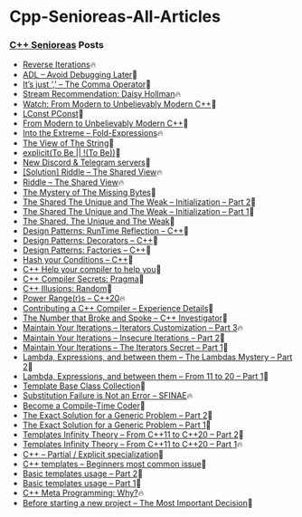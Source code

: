 # Cpp-Senioreas-All-Articles

### [C++ Senioreas](https://cppsenioreas.wordpress.com/) Posts
<ul>
<!-- CPP-SENIOREAS-POSTS:START --><li><a href="https://cppsenioreas.wordpress.com/2025/01/01/reverse-iterations-cpp/">Reverse Iterations</a>🔥</li>
<li><a href="https://cppsenioreas.wordpress.com/2024/12/20/adl-avoid-debugging-later/">ADL – Avoid Debugging Later</a>💫</li>
<li><a href="https://cppsenioreas.wordpress.com/2024/10/21/its-just-comma-the-comma-operator-cpp/">It’s just ‘,’ – The Comma Operator</a>💯</li>
<li><a href="https://cppsenioreas.wordpress.com/2024/10/08/stream-recommendation-daisy-hollman/">Stream Recommendation: Daisy Hollman</a>🔥</li>
<li><a href="https://cppsenioreas.wordpress.com/2023/09/26/watch-from-modern-to-unbelievably-modern-c/">Watch: From Modern to Unbelievably Modern C++</a>💯</li>
<li><a href="https://cppsenioreas.wordpress.com/2023/07/17/lconst-pconst/">LConst PConst</a>🌮</li>
<li><a href="https://cppsenioreas.wordpress.com/2023/06/20/from-modern-to-unbelievably-modern-c/">From Modern to Unbelievably Modern C++</a>💯</li>
<li><a href="https://cppsenioreas.wordpress.com/2023/05/22/into-the-extreme-fold-expressions/">Into the Extreme – Fold-Expressions</a>🔥</li>
<li><a href="https://cppsenioreas.wordpress.com/2023/04/24/the-view-of-the-string/">The View of The String</a>💯</li>
<li><a href="https://cppsenioreas.wordpress.com/2023/04/10/explicitto-be-to-be/">explicit&lpar;To Be || !&lpar;To Be&rpar;&rpar;</a>💫</li>
<li><a href="https://cppsenioreas.wordpress.com/2023/04/04/new-discord-and-telegram-servers/">New Discord &amp; Telegram servers</a>💯</li>
<li><a href="https://cppsenioreas.wordpress.com/2023/04/03/solution-riddle-the-shared-view/">[Solution] Riddle – The Shared View</a>🔥</li>
<li><a href="https://cppsenioreas.wordpress.com/2023/03/28/riddle-the-shared-view/">Riddle – The Shared View</a>🔥</li>
<li><a href="https://cppsenioreas.wordpress.com/2023/03/20/the-mystery-of-the-missing-bytes/">The Mystery of The Missing Bytes</a>💯</li>
<li><a href="https://cppsenioreas.wordpress.com/2023/03/13/the-shared-the-unique-and-the-weak-initialization-part-2/">The Shared The Unique and The Weak – Initialization – Part 2</a>💫</li>
<li><a href="https://cppsenioreas.wordpress.com/2023/02/28/the-shared-the-unique-and-the-weak-initialization-part-1/">The Shared The Unique and The Weak – Initialization – Part 1</a>💯</li>
<li><a href="https://cppsenioreas.wordpress.com/2023/02/21/the-shared-the-unique-and-the-weak/">The Shared, The Unique and The Weak</a>🚀</li>
<li><a href="https://cppsenioreas.wordpress.com/2021/01/17/design-patterns-runtime-reflection-cpp/">Design Patterns: RunTime Reflection – C++</a>🌮</li>
<li><a href="https://cppsenioreas.wordpress.com/2021/01/03/design-patterns-decorators-cpp/">Design Patterns: Decorators – C++</a>💫</li>
<li><a href="https://cppsenioreas.wordpress.com/2020/12/27/design-patterns-factories-cpp/">Design Patterns: Factories – C++</a>💫</li>
<li><a href="https://cppsenioreas.wordpress.com/2020/12/13/hash-your-conditions-cpp/">Hash your Conditions – C++</a>💫</li>
<li><a href="https://cppsenioreas.wordpress.com/2020/12/06/cpp-attributes/">C++ Help your compiler to help you</a>🌮</li>
<li><a href="https://cppsenioreas.wordpress.com/2020/11/29/cpp-compiler-secrets-pragma/">C++ Compiler Secrets: Pragma</a>🚀</li>
<li><a href="https://cppsenioreas.wordpress.com/2020/11/10/cpp-illusions-random/">C++ Illusions: Random</a>💫</li>
<li><a href="https://cppsenioreas.wordpress.com/2020/11/01/ranges-cpp20/">Power Range&lpar;r&rpar;s – C++20</a>🔥</li>
<li><a href="https://cppsenioreas.wordpress.com/2020/10/25/contributing-a-cpp-compiler-experience-details/">Contributing a C++ Compiler – Experience Details</a>💫</li>
<li><a href="https://cppsenioreas.wordpress.com/2020/10/13/the-number-that-broke-and-spoke-cpp-investigator/">The Number that Broke and Spoke – C++ Investigator</a>💫</li>
<li><a href="https://cppsenioreas.wordpress.com/2020/10/04/maintain-your-iterations-iterators-customization-part-3/">Maintain Your Iterations – Iterators Customization – Part 3</a>🔥</li>
<li><a href="https://cppsenioreas.wordpress.com/2020/09/27/maintain-your-iterations-insecure-iterations-part-2/">Maintain Your Iterations – Insecure Iterations – Part 2</a>💯</li>
<li><a href="https://cppsenioreas.wordpress.com/2020/09/21/maintain-your-iterations-the-iterators-secret-part-1/">Maintain Your Iterations – The Iterators Secret – Part 1</a>💯</li>
<li><a href="https://cppsenioreas.wordpress.com/2020/09/13/lambda-expressions-and-between-them-the-lambdas-mystery-part-2/">Lambda, Expressions, and between them – The Lambdas Mystery – Part 2</a>💯</li>
<li><a href="https://cppsenioreas.wordpress.com/2020/09/07/lambda-expressions-and-between-them-from-cpp11-to-cpp20-part-1/">Lambda, Expressions, and between them – From 11 to 20 – Part 1</a>💯</li>
<li><a href="https://cppsenioreas.wordpress.com/2020/08/30/template-base-class-collection/">Template Base Class Collection</a>🌮</li>
<li><a href="https://cppsenioreas.wordpress.com/2020/08/27/substitution-failure-is-not-an-error-sfinae/">Substitution Failure is Not an Error – SFINAE</a>🔥</li>
<li><a href="https://cppsenioreas.wordpress.com/2020/08/23/become-a-compile-time-coder/">Become a Compile-Time Coder</a>🚀</li>
<li><a href="https://cppsenioreas.wordpress.com/2020/08/18/the-exact-solution-for-a-generic-problem-part-2/">The Exact Solution for a Generic Problem – Part 2</a>💯</li>
<li><a href="https://cppsenioreas.wordpress.com/2020/08/14/the-exact-solution-for-a-generic-problem-part-1/">The Exact Solution for a Generic Problem – Part 1</a>💯</li>
<li><a href="https://cppsenioreas.wordpress.com/2020/08/11/templates-infinity-theory-from-cpp-11-to-cpp-20-part-2/">Templates Infinity Theory – From C++11 to C++20 – Part 2</a>💯</li>
<li><a href="https://cppsenioreas.wordpress.com/2020/08/09/templates-infinity-theory-from-cpp-11-to-cpp-20-part-1/">Templates Infinity Theory – From C++11 to C++20 – Part 1</a>🔥</li>
<li><a href="https://cppsenioreas.wordpress.com/2020/08/06/cpp-partial-explicit-specialization/">C++ – Partial / Explicit specialization</a>🌮</li>
<li><a href="https://cppsenioreas.wordpress.com/2020/08/02/cpp-templates-beginners-most-common-issue/">C++ templates – Beginners most common issue</a>💯</li>
<li><a href="https://cppsenioreas.wordpress.com/2020/07/30/cpp-basic-templates-usage-part-2/">Basic templates usage – Part 2</a>🌮</li>
<li><a href="https://cppsenioreas.wordpress.com/2020/07/27/cpp-basic-templates-usage-part-1/">Basic templates usage – Part 1</a>🌮</li>
<li><a href="https://cppsenioreas.wordpress.com/2020/07/25/cpp-meta-programming-why/">C++ Meta Programming: Why?</a>🔥</li>
<li><a href="https://cppsenioreas.wordpress.com/2020/07/22/before-starting-a-new-project-the-most-important-decision/">Before starting a new project – The Most Important Decision</a>🌮</li>
<!-- CPP-SENIOREAS-POSTS:END -->
</ul>
